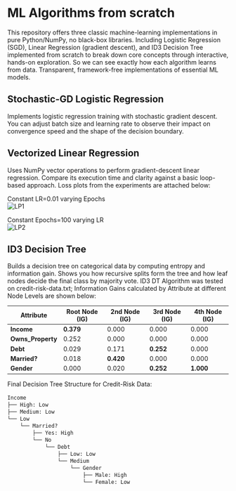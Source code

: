 # ML Algorithms from scratch

This repository offers three classic machine-learning implementations in pure Python/NumPy, no black-box libraries. Including Logistic Regression (SGD), Linear Regression (gradient descent), and ID3 Decision Tree implemented from scratch to break down core concepts through interactive, hands-on exploration. So we can see exactly how each algorithm learns from data. Transparent, framework-free implementations of essential ML models.

## Stochastic-GD Logistic Regression    
Implements logistic regression training with stochastic gradient descent. You can adjust batch size and learning rate to observe their impact on convergence speed and the shape of the decision boundary.

## Vectorized Linear Regression  
Uses NumPy vector operations to perform gradient-descent linear regression. Compare its execution time and clarity against a basic loop-based approach. Loss plots from the experiments are attached below: 

Constant LR=0.01 varying Epochs   
![LP1](<img src="plots/Loss-Plot-1.png" alt="Alt Text" width="400" height="250"/>)   

Constant Epochs=100 varying LR    
![LP2](<img src="plots/Loss-Plot-2.png" alt="Alt Text" width="400" height="250"/>)   

## ID3 Decision Tree  
Builds a decision tree on categorical data by computing entropy and information gain. Shows you how recursive splits form the tree and how leaf nodes decide the final class by majority vote.
ID3 DT Algorithm was tested on credit-risk-data.txt; Information Gains calculated by Attribute at different Node Levels are shown below:     

| **Attribute**      | **Root Node (IG)** | **2nd Node (IG)** | **3rd Node (IG)** | **4th Node (IG)** |
| ------------------ | ------------------ | ----------------- | ----------------- | ----------------- |
| **Income**         | **0.379**          | 0.000             | 0.000             | 0.000             |
| **Owns\_Property** | 0.252              | 0.000             | 0.000             | 0.000             |
| **Debt**           | 0.029              | 0.171             | **0.252**         | 0.000             |
| **Married?**       | 0.018              | **0.420**         | 0.000             | 0.000             |
| **Gender**         | 0.000              | 0.020             | **0.252**         | **1.000**         |

Final Decision Tree Structure for Credit-Risk Data:    

```
Income
├── High: Low
├── Medium: Low
└── Low
    └── Married?
        ├── Yes: High
        └── No
            └── Debt
                ├── Low: Low
                └── Medium
                    └── Gender
                        ├── Male: High
                        └── Female: Low
```
